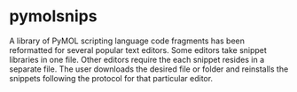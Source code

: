 # pymolsnips

A library of PyMOL scripting language code fragments has been reformatted for several popular text editors.
Some editors take snippet libraries in one file. 
Other editors require the each snippet resides in a separate file. 
The user downloads the desired file or folder and reinstalls the snippets following the protocol for that particular editor.

